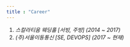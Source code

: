 ```yaml
---
title : "Career"
---
```


1. _스칼라티움 웨딩홀 [서빙, 주방] (2014 ~ 2017)_
1. _(주)서울이동통신 [SE, DEVOPS] (2017 ~ 현재)_
